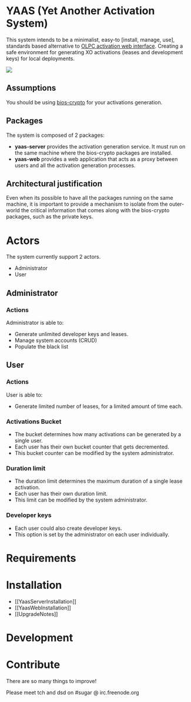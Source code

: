 # YAAS (Yet Another Activation System) #

This system intends to be a minimalist, easy-to [install, manage, use], standards based alternative to <a href="http://activation.laptop.org">OLPC activation web interface</a>. Creating a safe environment for generating XO activations (leases and development keys) for local deployments.

<img src="http://wiki.paraguayeduca.org/images/c/cc/Schema.png" />

## Assumptions

You should be using <a href="http://dev.laptop.org/git/bios-crypto/">bios-crypto</a> for your activations generation.

## Packages
The system is composed of 2 packages:

* **yaas-server** provides the activation generation service. It must run on the same machine where the bios-crypto packages are installed.
* **yaas-web** provides a web application that acts as a proxy between users and all the activation generation processes.

## Architectural justification
Even when its possible to have all the packages running on the same machine, it is important to provide a mechanism to isolate from the outer-world the critical information that comes along with the bios-crypto packages, such as the private keys.

# Actors
The system currently support 2 actors.

* Administrator
* User

## Administrator
### Actions
Administrator is able to:

* Generate unlimited developer keys and leases.
* Manage system accounts (CRUD)
* Populate the black list

## User
### Actions
User is able to:

* Generate limited number of leases, for a limited amount of time each.

### Activations Bucket
* The bucket determines how many activations can be generated by a single user.
* Each user has their own bucket counter that gets decremented.
* This bucket counter can be modified by the system administrator.

### Duration limit
* The duration limit determines the maximum duration of a single lease activation. 
* Each user has their own duration limit. 
* This limit can be modified by the system administrator.

### Developer keys
* Each user could also create developer keys.
* This option is set by the administrator on each user individually.

# Requirements

# Installation

* [[YaasServerInstallation]]
* [[YaasWebInstallation]]
* [[UpgradeNotes]]

# Development

# Contribute #

There are so many things to improve!

Please meet tch and dsd on #sugar @ irc.freenode.org
